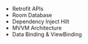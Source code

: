 - Retrofit APIs
- Room Database
- Dependency Inject Hilt
- MVVM Architecture
- Data Binding & ViewBinding
